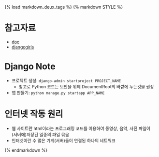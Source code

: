 {% load markdown_deux_tags %}
{% markdown STYLE %} 

# 참고자료 

* [doc](https://docs.djangoproject.com/ko/2.0/)
* [djangogirls](https://tutorial.djangogirls.org/ko/)

# Django Note

* 프로젝트 생성: `django-admin startproject PROJECT_NAME`
    * 참고로 Python 코드는 보안을 위헤 DocumentRoot의 바깥에 두는것을 권장
* 앱 만들기: `python manage.py startapp APP_NAME`



# 인터넷 작동 원리 

* 웹 사이트란 html이라는 프로그래밍 코드를 이용하여 동영상, 음악, 사진 파일이 (서버에)저장된 일종의 파일 묶음 
* 인터넷이란 수 많은 기계(서버)들이 연결된 하나의 네트워크

{% endmarkdown %}